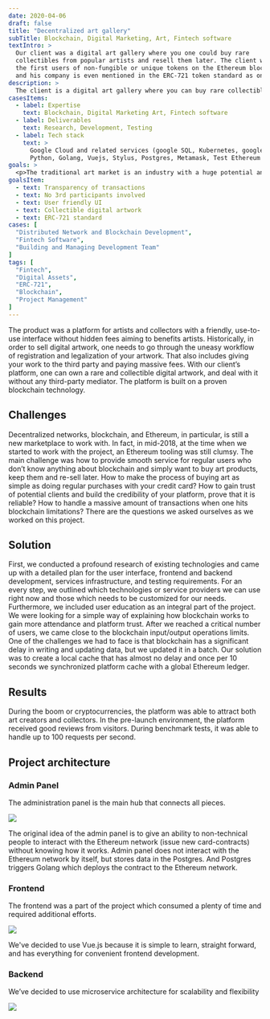 ```yaml
---
date: 2020-04-06
draft: false
title: "Decentralized art gallery"
subTitle: Blockchain, Digital Marketing, Art, Fintech software
textIntro: >
  Our client was a digital art gallery where you one could buy rare 
  collectibles from popular artists and resell them later. The client was among 
  the first users of non-fungible or unique tokens on the Ethereum blockchain 
  and his company is even mentioned in the ERC-721 token standard as one of the successful early examples.
description: >
  The client is a digital art gallery where you can buy rare collectibles from popular artists and resell it later. The client was the first adaptor of non-fungible or unique tokens on the Ethereum blockchain and his company is even mentioned in the ERC-721 token standard as one of the early examples.
casesItems:
  - label: Expertise
    text: Blockchain, Digital Marketing Art, Fintech software
  - label: Deliverables
    text: Research, Development, Testing
  - label: Tech stack
    text: >
      Google Cloud and related services (google SQL, Kubernetes, google build, cloud functions). 
      Python, Golang, Vuejs, Stylus, Postgres, Metamask, Test Ethereum networks.
goals: >
  <p>The traditional art market is an industry with a huge potential and capitalization of $67.4 billion in sales in 2018. Traditionally, buyers acquire art items for holding them and re-selling in the future. Our Client decided to use a well-known mechanism when every buyer could profit and increase the assets value by simply holding them. Cherry-picking the platform allowed to sell one’s assets on other platforms and use the digital verification system to confirm the owner of the original art.</p>
goalsItem:
  - text: Transparency of transactions
  - text: No 3rd participants involved
  - text: User friendly UI
  - text: Collectible digital artwork
  - text: ERC-721 standard
cases: [
  "Distributed Network and Blockchain Development",
  "Fintech Software",
  "Building and Managing Development Team"
]
tags: [
  "Fintech",
  "Digital Assets",
  "ERC-721",
  "Blockchain",
  "Project Management"
]
---
```


The product was a platform for artists and collectors with a friendly, use-to-use interface without hidden fees aiming to benefits artists. Historically, in order to sell digital artwork, one needs to go through the uneasy workflow of registration and legalization of your artwork. That also includes giving your work to the third party and paying massive fees. With our client’s platform, one can own a rare and collectible digital artwork, and deal with it without any third-party mediator. The platform is built on a proven blockchain technology.

## Challenges

Decentralized networks, blockchain, and Ethereum, in particular, is still a new marketplace to work with. In fact, in mid-2018, at the time when we started to work with the project, an Ethereum tooling was still clumsy. The main challenge was how to provide smooth service for regular users who don’t know anything about blockchain and simply want to buy art products, keep them and re-sell later. How to make the process of buying art as simple as doing regular purchases with your credit card? How to gain trust of potential clients and build the credibility of your platform, prove that it is reliable? How to handle a massive amount of transactions when one hits blockchain limitations? There are the questions we asked ourselves as we worked on this project.

## Solution

First, we conducted a profound research of existing technologies and came up with a detailed plan for the user interface, frontend and backend development, services infrastructure, and testing requirements. For an every step, we outlined which technologies or service providers we can use right now and those which needs to be customized for our needs. Furthermore, we included user education as an integral part of the project. We were looking for a simple way of explaining how blockchain works to gain more attendance and platform trust. After we reached a critical number of users, we came close to the blockchain input/output operations limits. One of the challenges we had to face is that blockchain has a significant delay in writing and updating data, but we updated it in a batch. Our solution was to create a local cache that has almost no delay and once per 10 seconds we synchronized platform cache with a global Ethereum ledger.

## Results

During the boom or cryptocurrencies, the platform was able to attract both art creators and collectors. In the pre-launch environment, the platform received good reviews from visitors. During benchmark tests, it was able to handle up to 100 requests per second.

## Project architecture

### Admin Panel

The administration panel is the main hub that connects all pieces.

![](/images/cases/img-1.png)

The original idea of the admin panel is to give an ability to non-technical people to interact with the Ethereum network (issue new card-contracts) without knowing how it works. Admin panel does not interact with the Ethereum network by itself, but stores data in the Postgres. And Postgres triggers Golang which deploys the contract to the Ethereum network.

### Frontend

The frontend was a part of the project which consumed a plenty of time and required additional efforts.

![](/images/cases/img-1.png)

We've decided to use Vue.js because it is simple to learn, straight forward, and has everything for convenient frontend development.

### Backend

We’ve decided to use microservice architecture for scalability and flexibility

![](/images/cases/img-2.png)